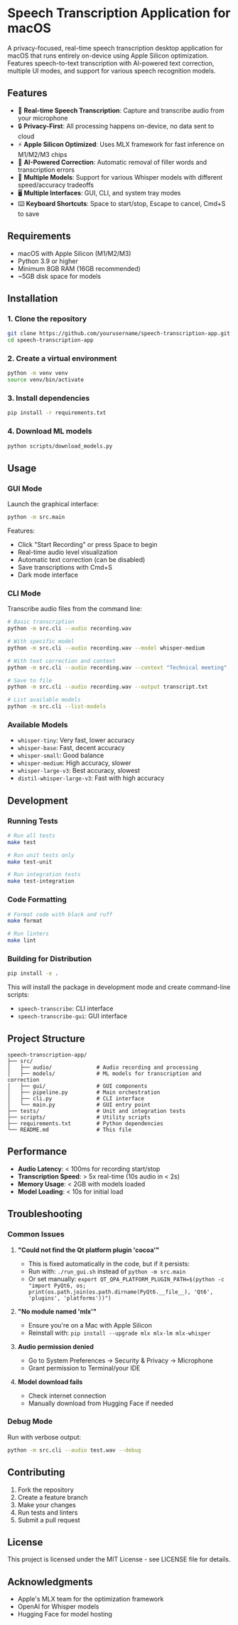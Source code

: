 # Speech Transcription Application for macOS

A privacy-focused, real-time speech transcription desktop application for macOS that runs entirely on-device using Apple Silicon optimization. Features speech-to-text transcription with AI-powered text correction, multiple UI modes, and support for various speech recognition models.

## Features

- 🎤 **Real-time Speech Transcription**: Capture and transcribe audio from your microphone
- 🔒 **Privacy-First**: All processing happens on-device, no data sent to cloud
- ⚡ **Apple Silicon Optimized**: Uses MLX framework for fast inference on M1/M2/M3 chips
- 🤖 **AI-Powered Correction**: Automatic removal of filler words and transcription errors
- 🎯 **Multiple Models**: Support for various Whisper models with different speed/accuracy tradeoffs
- 🖥️ **Multiple Interfaces**: GUI, CLI, and system tray modes
- ⌨️ **Keyboard Shortcuts**: Space to start/stop, Escape to cancel, Cmd+S to save

## Requirements

- macOS with Apple Silicon (M1/M2/M3)
- Python 3.9 or higher
- Minimum 8GB RAM (16GB recommended)
- ~5GB disk space for models

## Installation

### 1. Clone the repository

```bash
git clone https://github.com/yourusername/speech-transcription-app.git
cd speech-transcription-app
```

### 2. Create a virtual environment

```bash
python -m venv venv
source venv/bin/activate
```

### 3. Install dependencies

```bash
pip install -r requirements.txt
```

### 4. Download ML models

```bash
python scripts/download_models.py
```

## Usage

### GUI Mode

Launch the graphical interface:

```bash
python -m src.main
```

Features:
- Click "Start Recording" or press Space to begin
- Real-time audio level visualization
- Automatic text correction (can be disabled)
- Save transcriptions with Cmd+S
- Dark mode interface

### CLI Mode

Transcribe audio files from the command line:

```bash
# Basic transcription
python -m src.cli --audio recording.wav

# With specific model
python -m src.cli --audio recording.wav --model whisper-medium

# With text correction and context
python -m src.cli --audio recording.wav --context "Technical meeting"

# Save to file
python -m src.cli --audio recording.wav --output transcript.txt

# List available models
python -m src.cli --list-models
```

### Available Models

- `whisper-tiny`: Very fast, lower accuracy
- `whisper-base`: Fast, decent accuracy
- `whisper-small`: Good balance
- `whisper-medium`: High accuracy, slower
- `whisper-large-v3`: Best accuracy, slowest
- `distil-whisper-large-v3`: Fast with high accuracy

## Development

### Running Tests

```bash
# Run all tests
make test

# Run unit tests only
make test-unit

# Run integration tests
make test-integration
```

### Code Formatting

```bash
# Format code with black and ruff
make format

# Run linters
make lint
```

### Building for Distribution

```bash
pip install -e .
```

This will install the package in development mode and create command-line scripts:
- `speech-transcribe`: CLI interface
- `speech-transcribe-gui`: GUI interface

## Project Structure

```
speech-transcription-app/
├── src/
│   ├── audio/              # Audio recording and processing
│   ├── models/             # ML models for transcription and correction
│   ├── gui/                # GUI components
│   ├── pipeline.py         # Main orchestration
│   ├── cli.py              # CLI interface
│   └── main.py             # GUI entry point
├── tests/                  # Unit and integration tests
├── scripts/                # Utility scripts
├── requirements.txt        # Python dependencies
└── README.md               # This file
```

## Performance

- **Audio Latency**: < 100ms for recording start/stop
- **Transcription Speed**: > 5x real-time (10s audio in < 2s)
- **Memory Usage**: < 2GB with models loaded
- **Model Loading**: < 10s for initial load

## Troubleshooting

### Common Issues

1. **"Could not find the Qt platform plugin 'cocoa'"**
   - This is fixed automatically in the code, but if it persists:
   - Run with: `./run_gui.sh` instead of `python -m src.main`
   - Or set manually: `export QT_QPA_PLATFORM_PLUGIN_PATH=$(python -c "import PyQt6, os; print(os.path.join(os.path.dirname(PyQt6.__file__), 'Qt6', 'plugins', 'platforms'))")`

2. **"No module named 'mlx'"**
   - Ensure you're on a Mac with Apple Silicon
   - Reinstall with: `pip install --upgrade mlx mlx-lm mlx-whisper`

3. **Audio permission denied**
   - Go to System Preferences → Security & Privacy → Microphone
   - Grant permission to Terminal/your IDE

4. **Model download fails**
   - Check internet connection
   - Manually download from Hugging Face if needed

### Debug Mode

Run with verbose output:
```bash
python -m src.cli --audio test.wav --debug
```

## Contributing

1. Fork the repository
2. Create a feature branch
3. Make your changes
4. Run tests and linters
5. Submit a pull request

## License

This project is licensed under the MIT License - see LICENSE file for details.

## Acknowledgments

- Apple's MLX team for the optimization framework
- OpenAI for Whisper models
- Hugging Face for model hosting